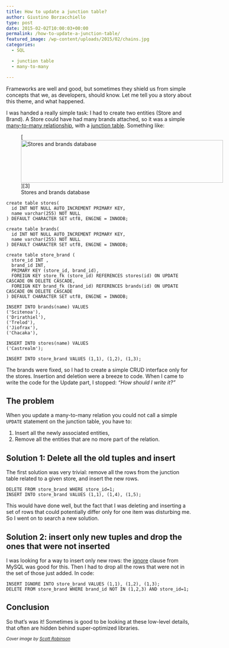 ```yaml
---
title: How to update a junction table?
author: Giustino Borzacchiello
type: post
date: 2015-02-02T10:00:03+00:00
permalink: /how-to-update-a-junction-table/
featured_image: /wp-content/uploads/2015/02/chains.jpg
categories:
  - SQL

  - junction table
  - many-to-many

---
```

Frameworks are well and good, but sometimes they shield us from simple concepts that we, as developers, should know. Let me tell you a story about this theme, and what happened.  
<!--more-->

I was handed a really simple task: I had to create two entities (Store and Brand). A Store could have had many brands attached, so it was a simple [many-to-many relationship][1], with a [junction table][2]. Something like:

<figure id="attachment_945" aria-describedby="caption-attachment-945" style="width: 546px" class="wp-caption aligncenter">[<img src="https://i1.wp.com/giustino.blog/wp-content/uploads/2015/02/stores_and_brands.png?resize=546%2C115" alt="Stores and brands database" width="546" height="115" class="size-full wp-image-945" srcset="https://i1.wp.com/giustino.blog/wp-content/uploads/2015/02/stores_and_brands.png?w=546&ssl=1 546w, https://i1.wp.com/giustino.blog/wp-content/uploads/2015/02/stores_and_brands.png?resize=300%2C63&ssl=1 300w" sizes="(max-width: 546px) 100vw, 546px" data-recalc-dims="1" />][3]<figcaption id="caption-attachment-945" class="wp-caption-text">Stores and brands database</figcaption></figure>

<pre><code class="sql">create table stores(
  id INT NOT NULL AUTO_INCREMENT PRIMARY KEY,
  name varchar(255) NOT NULL
) DEFAULT CHARACTER SET utf8, ENGINE = INNODB;

create table brands(
  id INT NOT NULL AUTO_INCREMENT PRIMARY KEY,
  name varchar(255) NOT NULL
) DEFAULT CHARACTER SET utf8, ENGINE = INNODB;

create table store_brand (
  store_id INT ,
  brand_id INT,
  PRIMARY KEY (store_id, brand_id),
  FOREIGN KEY store_fk (store_id) REFERENCES stores(id) ON UPDATE CASCADE ON DELETE CASCADE,
  FOREIGN KEY brand_fk (brand_id) REFERENCES brands(id) ON UPDATE CASCADE ON DELETE CASCADE
) DEFAULT CHARACTER SET utf8, ENGINE = INNODB;

INSERT INTO brands(name) VALUES
('Scitenoa'),
('Drirathiel'),
('Trelod'),
('Jiofrax'),
('Chacaka'),

INSERT INTO stores(name) VALUES
('Castrealm');

INSERT INTO store_brand VALUES (1,1), (1,2), (1,3);
</code></pre>

The brands were fixed, so I had to create a simple CRUD interface only for the stores. Insertion and deletion were a breeze to code. When I came to write the code for the Update part, I stopped: _&#8220;How should I write it?&#8221;_

## The problem

When you update a many-to-many relation you could not call a simple `UPDATE` statement on the junction table, you have to:

  1. Insert all the newly associated entities,
  2. Remove all the entities that are no more part of the relation.

## Solution 1: Delete all the old tuples and insert

The first solution was very trivial: remove all the rows from the junction table related to a given store, and insert the new rows.

    DELETE FROM store_brand WHERE store_id=1;
    INSERT INTO store_brand VALUES (1,1), (1,4), (1,5);
    

This would have done well, but the fact that I was deleting and inserting a set of rows that could potentially differ only for one item was disturbing me. So I went on to search a new solution.

## Solution 2: insert only new tuples and drop the ones that were not inserted

I was looking for a way to insert only new rows: the [ignore][4] clause from MySQL was good for this. Then I had to drop all the rows that were not in the set of those just added. In code:

    INSERT IGNORE INTO store_brand VALUES (1,1), (1,2), (1,3);
    DELETE FROM store_brand WHERE brand_id NOT IN (1,2,3) AND store_id=1;
    

## Conclusion

So that&#8217;s was it! Sometimes is good to be looking at these low-level details, that often are hidden behind super-optimized libraries.

_<small>Cover image by <a href="http://www.flickr.com/photos/clearlyambiguous/113550578/">Scott Robinson</a></small>_

 [1]: http://en.wikipedia.org/wiki/Many-to-many_%28data_model%29
 [2]: http://en.wikipedia.org/wiki/Junction_table
 [3]: https://i1.wp.com/giustino.blog/wp-content/uploads/2015/02/stores_and_brands.png
 [4]: http://dev.mysql.com/doc/refman/5.5/en/insert.html